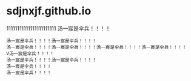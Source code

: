 # sdjnxjf.github.io
<html>
  <title>
    网站
  </title>
  <body>
    11111111111111111111111
    汤一宸是伞兵！！！！
    
    汤一宸是伞兵！！！！汤一宸是伞兵！！！！
    汤一宸是伞兵！！！！汤一宸是伞兵！！！！汤一宸是伞兵！！！！汤一宸是伞兵！！！！
    V汤一宸是伞兵！！！！
    汤一宸是伞兵！！！！汤一宸是伞兵！！！！
    汤一宸是伞兵！！！！
    汤一宸是伞兵！！！！
  </body>
</html>
